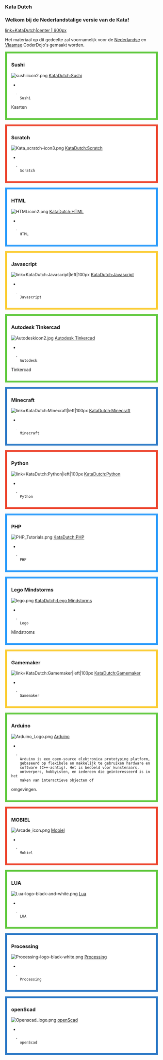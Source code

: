 ### Kata Dutch

### Welkom bij de Nederlandstalige versie van de Kata\!

[link=KataDutch|center | 600px](File:Katadutch.png‎.md)

Het materiaal op dit gedeelte zal voornamelijk voor de
[Nederlandse](http://coderdojo.nl) en
[Vlaamse](http://www.coderdojobelgium.be/) CoderDojo's gemaakt
worden.

<div style="margin:0; margin-top:0px; margin-bottom:15px; margin-right:0px; border:6px solid #61c93f; padding:.3em 1em 1em 1em; background-color:#FFFFFF;">

### Sushi

![sushiiicon2.png](../files/img/sushiiicon2.png "sushiiicon2.png")
[KataDutch:Sushi](KataDutch:Sushi.md)

  - 
    
      -   
        Sushi
Kaarten

  

</div>

<div style="margin:0; margin-top:0px; margin-bottom:15px; margin-right:0px; border:6px solid #ed462f; padding:.3em 1em 1em 1em; background-color:#FFFFFF;">

### Scratch

![Kata\_scratch-icon3.png](../files/img/Kata_scratch-icon3.png
"Kata_scratch-icon3.png") [KataDutch:Scratch](KataDutch:Scratch.md)

  - 
    
      -   
        Scratch

  

</div>

<div style="margin:0; margin-top:0px; margin-bottom:15px; margin-right:0px; border:6px solid #2c9cfb; padding:.3em 1em 1em 1em; background-color:#FFFFFF;">

### HTML

![HTMLicon2.png](../files/img/HTMLicon2.png "HTMLicon2.png")
[KataDutch:HTML](KataDutch:HTML.md)

  - 
    
      -   
        HTML

  

</div>

<div style="margin:0; margin-top:0px; margin-bottom:15px; margin-right:0px; border:6px solid #fbcc33; padding:.3em 1em 1em 1em; background-color:#FFFFFF;">

### Javascript

![ link=KataDutch:Javascript|left|100px](../files/img/Javascript-tut-icon.png
" link=KataDutch:Javascript|left|100px")
[KataDutch:Javascript](KataDutch:Javascript.md)

  - 
    
      -   
        Javascript

  

</div>

<div style="margin:0; margin-top:0px; margin-bottom:15px; margin-right:0px; border:6px solid #61c93f; padding:.3em 1em 1em 1em; background-color:#FFFFFF;">

### Autodesk Tinkercad

![Autodeskicon2.jpg](../files/img/Autodeskicon2.jpg "Autodeskicon2.jpg") [Autodesk
Tinkercad](KataDutch:Autodesk_Tinkercad.md)

  - 
    
      -   
        Autodesk
Tinkercad

  

</div>

<div style="margin:0; margin-top:0px; margin-bottom:15px; margin-right:0px; border:6px solid #2e7ac7; padding:.3em 1em 1em 1em; background-color:#FFFFFF;">

### Minecraft

![ link=KataDutch:Minecraft|left|100px](../files/img/Kata_banners_minecrafticon.png
" link=KataDutch:Minecraft|left|100px")
[KataDutch:Minecraft](KataDutch_Minecraft.md)

  - 
    
      -   
        Minecraft

  

</div>

<div style="margin:0; margin-top:0px; margin-bottom:15px; margin-right:0px; border:6px solid #ed462f; padding:.3em 1em 1em 1em; background-color:#FFFFFF;">

### Python

![ link=KataDutch:Python|left|100px](../files/img/Images.png
" link=KataDutch:Python|left|100px") [KataDutch:Python](KataDutch:Python.md)

  - 
    
      -   
        Python

  

</div>

<div style="margin:0; margin-top:0px; margin-bottom:15px; margin-right:0px; border:6px solid #2c9cfb; padding:.3em 1em 1em 1em; background-color:#FFFFFF;">

### PHP

![PHP\_Tutorials.png](../files/img/PHP_Tutorials.png "PHP_Tutorials.png")
[KataDutch:PHP](KataDutch:PHP.md)

  - 
    
      -   
        PHP

  

</div>

<div style="margin:0; margin-top:0px; margin-bottom:15px; margin-right:0px; border:6px solid #2c9cfb; padding:.3em 1em 1em 1em; background-color:#FFFFFF;">

### Lego Mindstorms

![lego.png](../files/img/lego.png "lego.png") [KataDutch:Lego
Mindstorms](KataDutch:Lego.md)

  - 
    
      -   
        Lego
Mindstroms

  

</div>

<div style="margin:0; margin-top:0px; margin-bottom:15px; margin-right:0px; border:6px solid #fbcc33; padding:.3em 1em 1em 1em; background-color:#FFFFFF;">

### Gamemaker

![ link=KataDutch:Gamemaker|left|100px](../files/img/labicon2.png
" link=KataDutch:Gamemaker|left|100px")
[KataDutch:Gamemaker](KataDutch:Gamemaker.md)

  - 
    
      -   
        Gamemaker

  

</div>

<div style="margin:0; margin-top:0px; margin-bottom:15px; margin-right:0px; border:6px solid #61c93f; padding:.3em 1em 1em 1em; background-color:#FFFFFF;">

### Arduino

![Arduino\_Logo.png](../files/img/Arduino_Logo.png "Arduino_Logo.png")
[Arduino](KataDutch:Arduino.md)

  - 
    
      -   
        Arduino is een open-source elektronica prototyping platform,
        gebaseerd op flexibele en makkelijk te gebruiken hardware en
        software (C++-achtig). Het is bedoeld voor kunstenaars,
        ontwerpers, hobbyisten, en iedereen die geïnteresseerd is in het
        maken van interactieve objecten of
omgevingen.

  

</div>

<div style="margin:0; margin-top:0px; margin-bottom:15px; margin-right:0px; border:6px solid #ed462f; padding:.3em 1em 1em 1em; background-color:#FFFFFF;">

### MOBIEL

![Arcade\_icon.png](../files/img/Arcade_icon.png "Arcade_icon.png")
[Mobiel](KataDutch:Mobiel.md)

  - 
    
      -   
        Mobiel

  

</div>

<div style="margin:0; margin-top:0px; margin-bottom:15px; margin-right:0px; border:6px solid #61c93f; padding:.3em 1em 1em 1em; background-color:#FFFFFF;">

### LUA

![Lua-logo-black-and-white.png](../files/img/Lua-logo-black-and-white.png
"Lua-logo-black-and-white.png") [Lua](KataDutch:Lua.md)

  - 
    
      -   
        LUA

  

</div>

<div style="margin:0; margin-top:0px; margin-bottom:15px; margin-right:0px; border:6px solid #2e7ac7; padding:.3em 1em 1em 1em; background-color:#FFFFFF;">

### Processing

![Processing-logo-black-white.png](../files/img/Processing-logo-black-white.png
"Processing-logo-black-white.png") [Processing](KataDutch:Processing.md)

  - 
    
      -   
        Processing

  

</div>

<div style="margin:0; margin-top:0px; margin-bottom:15px; margin-right:0px; border:6px solid #2e7ac7; padding:.3em 1em 1em 1em; background-color:#FFFFFF;">

### openScad

![Openscad\_logo.png](../files/img/Openscad_logo.png "Openscad_logo.png")
[openScad](KataDutch:openScad.md)

  - 
    
      -   
        openScad

  

</div>

